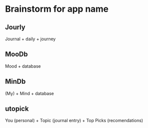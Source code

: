 # Brainstorm for app name

## Jourly

Journal + daily + journey

## MooDb

Mood + database

## MinDb

(My) + Mind + database

## utopick

You (personal) + Topic (journal entry) + Top Picks (recomendations)
